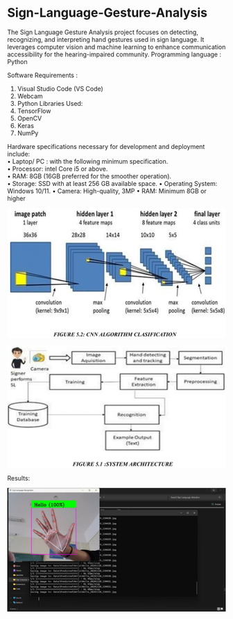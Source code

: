 # Sign-Language-Gesture-Analysis
The Sign Language Gesture Analysis project focuses on detecting, recognizing, and interpreting hand gestures used in sign language. It leverages computer vision and machine learning to enhance communication accessibility for the hearing-impaired community.
Programming language : Python

Software Requirements :  
1. Visual Studio Code (VS Code)
2. Webcam
3. Python
Libraries Used:  
1. TensorFlow
2. OpenCV
3. Keras
4. NumPy

Hardware specifications necessary for development and deployment include:   
• Laptop/ PC : with the following minimum specification.  
• Processor: intel Core i5 or above.  
• RAM: 8GB (16GB preferred for the smoother operation).  
• Storage: SSD with at least 256 GB available space. • Operating System: Windows 10/11.
 • Camera: High-quality, 3MP
 • RAM: Minimum 8GB or higher


![image alt](https://github.com/tkavana13/Sign-Language-Gesture-Analysis/blob/main/Screenshot%20(89).png?raw=true)


![image alt](https://github.com/tkavana13/Sign-Language-Gesture-Analysis/blob/main/Screenshot%20(90).png?raw=true)



Results:

![image alt](https://github.com/tkavana13/Sign-Language-Gesture-Analysis/blob/main/Collected/Hello.jpg?raw=true)

